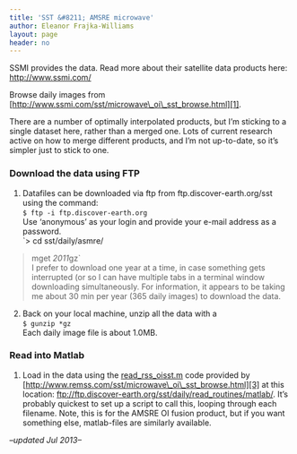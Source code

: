 ```yaml
---
title: 'SST &#8211; AMSRE microwave'
author: Eleanor Frajka-Williams
layout: page
header: no
---
```

SSMI provides the data. Read more about their satellite data products here: <http://www.ssmi.com/>

Browse daily images from [http://www.ssmi.com/sst/microwave\_oi\_sst_browse.html][1].

There are a number of optimally interpolated products, but I&#8217;m sticking to a single dataset here, rather than a merged one. Lots of current research active on how to merge different products, and I&#8217;m not up-to-date, so it&#8217;s simpler just to stick to one.

### Download the data using FTP

  1. Datafiles can be downloaded via ftp from ftp.discover-earth.org/sst using the command:  
    `$ ftp -i ftp.discover-earth.org`  
    Use &#8216;anonymous&#8217; as your login and provide your e-mail address as a password.  
    `> cd sst/daily/asmre/<br />
> mget *2011*gz`  
    I prefer to download one year at a time, in case something gets interrupted (or so I can have multiple tabs in a terminal window downloading simultaneously. For information, it appears to be taking me about 30 min per year (365 daily images) to download the data.
  2. Back on your local machine, unzip all the data with a  
    `$ gunzip *gz`  
    Each daily image file is about 1.0MB.

### Read into Matlab

  1. Load in the data using the [read\_rss\_oisst.m][2] code provided by [http://www.remss.com/sst/microwave\_oi\_sst_browse.html][3] at this location: <ftp://ftp.discover-earth.org/sst/daily/read_routines/matlab/>. It&#8217;s probably quickest to set up a script to call this, looping through each filename. Note, this is for the AMSRE OI fusion product, but if you want something else, matlab-files are similarly available.

*&#8211;updated Jul 2013&#8211;*

 [1]: http://www.ssmi.com/sst/microwave_oi_sst_browse.html
 [2]: ftp://ftp.discover-earth.org/sst/daily/read_routines/matlab/read_rss_oisst.m
 [3]: http://www.remss.com/sst/microwave_oi_sst_browse.html
